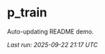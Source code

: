 # p_train

Auto-updating README demo.

<!--START_SECTION:status-->
_Last run: 2025-09-22 21:17 UTC_
<!--END_SECTION:status-->





























































































































































































































































































































































































































































































































































































































































































































































































